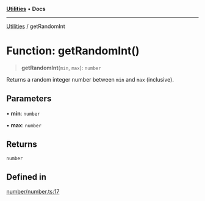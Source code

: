 [**Utilities**](../README.md) • **Docs**

***

[Utilities](../README.md) / getRandomInt

# Function: getRandomInt()

> **getRandomInt**(`min`, `max`): `number`

Returns a random integer number between `min` and `max` (inclusive).

## Parameters

• **min**: `number`

• **max**: `number`

## Returns

`number`

## Defined in

[number/number.ts:17](https://github.com/noobiept/utilities/blob/18352a8077ed8c48acd60199e66f10ece023322d/source/number/number.ts#L17)

